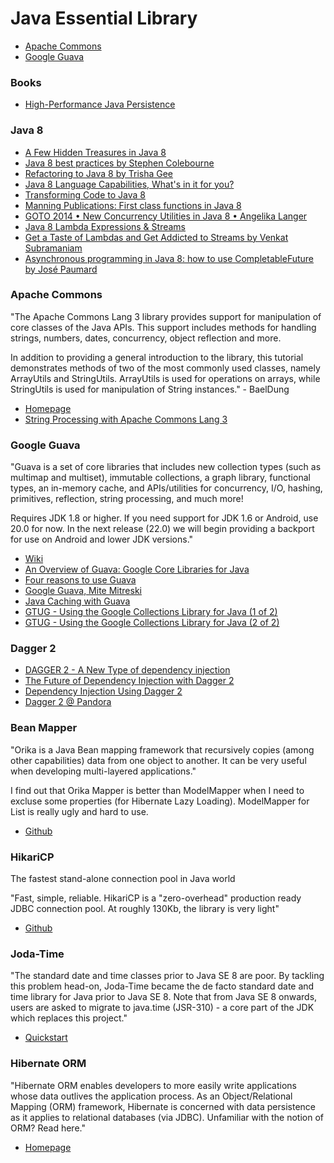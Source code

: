 # Java Essential Library

- [Apache Commons](#apache-commons)
- [Google Guava](#google-guava)

### Books

- [High-Performance Java Persistence](https://leanpub.com/high-performance-java-persistence)

### Java 8
- [A Few Hidden Treasures in Java 8](https://www.youtube.com/watch?v=GphO9fWhlAg)
- [Java 8 best practices by Stephen Colebourne](https://www.youtube.com/watch?v=wOks4LW6I24)
- [Refactoring to Java 8 by Trisha Gee](https://www.youtube.com/watch?v=NcetKbGayZY)
- [Java 8 Language Capabilities, What's in it for you?](https://www.youtube.com/watch?v=j9nj5dTo54Q)
- [Transforming Code to Java 8](https://www.youtube.com/watch?v=wk3WLaR2V2U)
- [Manning Publications: First class functions in Java 8](https://www.youtube.com/watch?v=gDTzlfjMe98)
- [GOTO 2014 • New Concurrency Utilities in Java 8 • Angelika Langer](https://www.youtube.com/watch?v=Q_0_1mKTlnY)
- [Java 8 Lambda Expressions & Streams](https://www.youtube.com/watch?v=8pDm_kH4YKY)
- [Get a Taste of Lambdas and Get Addicted to Streams by Venkat Subramaniam](https://www.youtube.com/watch?v=1OpAgZvYXLQ)
- [Asynchronous programming in Java 8: how to use CompletableFuture by José Paumard](https://www.youtube.com/watch?v=HdnHmbFg_hw)

### Apache Commons

"The Apache Commons Lang 3 library provides support for manipulation of core classes of the Java APIs. This support includes methods for handling strings, numbers, dates, concurrency, object reflection and more.

In addition to providing a general introduction to the library, this tutorial demonstrates methods of two of the most commonly used classes, namely ArrayUtils and StringUtils. ArrayUtils is used for operations on arrays, while StringUtils is used for manipulation of String instances." - BaelDung

- [Homepage](https://commons.apache.org/proper/commons-lang/)
- [String Processing with Apache Commons Lang 3](http://www.baeldung.com/string-processing-commons-lang)

### Google Guava

"Guava is a set of core libraries that includes new collection types (such as multimap and multiset), immutable collections, a graph library, functional types, an in-memory cache, and APIs/utilities for concurrency, I/O, hashing, primitives, reflection, string processing, and much more!

Requires JDK 1.8 or higher. If you need support for JDK 1.6 or Android, use 20.0 for now. In the next release (22.0) we will begin providing a backport for use on Android and lower JDK versions."

- [Wiki](https://github.com/google/guava/wiki)
- [An Overview of Guava: Google Core Libraries for Java](https://www.youtube.com/watch?v=MFEJll-wU7Q)
- [Four reasons to use Guava](https://www.youtube.com/watch?v=r8seIn7NZQw)
- [Google Guava, Mite Mitreski](https://www.youtube.com/watch?v=96R9I1i0AM4)
- [Java Caching with Guava](https://www.youtube.com/watch?v=keqKDhGIJZ8)
- [GTUG - Using the Google Collections Library for Java (1 of 2)](https://www.youtube.com/watch?v=ZeO_J2OcHYM)
- [GTUG - Using the Google Collections Library for Java (2 of 2)](https://www.youtube.com/watch?v=9ni_KEkHfto)

### Dagger 2

- [DAGGER 2 - A New Type of dependency injection](https://www.youtube.com/watch?v=oK_XtfXPkqw)
- [The Future of Dependency Injection with Dagger 2](https://www.youtube.com/watch?v=plK0zyRLIP8)
- [Dependency Injection Using Dagger 2](https://www.youtube.com/watch?v=cA4iEmWuSB8)
- [Dagger 2 @ Pandora](https://www.youtube.com/watch?v=wInzJ76uWTQ)

### Bean Mapper

"Orika is a Java Bean mapping framework that recursively copies (among other capabilities) data from one object to another. It can be very useful when developing multi-layered applications."

I find out that Orika Mapper is better than ModelMapper when I need to excluse some properties (for Hibernate Lazy Loading). ModelMapper for List is really ugly and hard to use.

- [Github](https://github.com/orika-mapper/orika)

### HikariCP

The fastest stand-alone connection pool in Java world

"Fast, simple, reliable. HikariCP is a "zero-overhead" production ready JDBC connection pool. At roughly 130Kb, the library is very light"

- [Github](https://github.com/brettwooldridge/HikariCP)

### Joda-Time

"The standard date and time classes prior to Java SE 8 are poor. By tackling this problem head-on, Joda-Time became the de facto standard date and time library for Java prior to Java SE 8. Note that from Java SE 8 onwards, users are asked to migrate to java.time (JSR-310) - a core part of the JDK which replaces this project."

- [Quickstart](http://www.joda.org/joda-time/quickstart.html)

### Hibernate ORM

"Hibernate ORM enables developers to more easily write applications whose data outlives the application process. As an Object/Relational Mapping (ORM) framework, Hibernate is concerned with data persistence as it applies to relational databases (via JDBC). Unfamiliar with the notion of ORM? Read here."

- [Homepage](http://hibernate.org/orm/)
